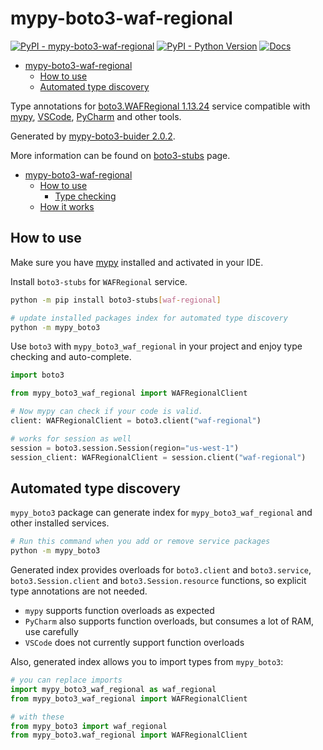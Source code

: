 # mypy-boto3-waf-regional

[![PyPI - mypy-boto3-waf-regional](https://img.shields.io/pypi/v/mypy-boto3-waf-regional.svg?color=blue)](https://pypi.org/project/mypy-boto3-waf-regional)
[![PyPI - Python Version](https://img.shields.io/pypi/pyversions/mypy-boto3-waf-regional.svg?color=blue)](https://pypi.org/project/mypy-boto3-waf-regional)
[![Docs](https://img.shields.io/readthedocs/mypy-boto3-builder.svg?color=blue)](https://mypy-boto3-builder.readthedocs.io/)

- [mypy-boto3-waf-regional](#mypy-boto3-waf-regional)
  - [How to use](#how-to-use)
  - [Automated type discovery](#automated-type-discovery)


Type annotations for
[boto3.WAFRegional 1.13.24](https://boto3.amazonaws.com/v1/documentation/api/1.13.24/reference/services/waf-regional.html#WAFRegional) service
compatible with [mypy](https://github.com/python/mypy), [VSCode](https://code.visualstudio.com/),
[PyCharm](https://www.jetbrains.com/pycharm/) and other tools.

Generated by [mypy-boto3-buider 2.0.2](https://github.com/vemel/mypy_boto3_builder).

More information can be found on [boto3-stubs](https://pypi.org/project/boto3-stubs/) page.

- [mypy-boto3-waf-regional](#mypy-boto3-waf-regional)
  - [How to use](#how-to-use)
    - [Type checking](#type-checking)
  - [How it works](#how-it-works)

## How to use

Make sure you have [mypy](https://github.com/python/mypy) installed and activated in your IDE.

Install `boto3-stubs` for `WAFRegional` service.

```bash
python -m pip install boto3-stubs[waf-regional]

# update installed packages index for automated type discovery
python -m mypy_boto3
```

Use `boto3` with `mypy_boto3_waf_regional` in your project and enjoy type checking and auto-complete.

```python
import boto3

from mypy_boto3_waf_regional import WAFRegionalClient

# Now mypy can check if your code is valid.
client: WAFRegionalClient = boto3.client("waf-regional")

# works for session as well
session = boto3.session.Session(region="us-west-1")
session_client: WAFRegionalClient = session.client("waf-regional")

```

## Automated type discovery

`mypy_boto3` package can generate index for `mypy_boto3_waf_regional` and other installed services.

```bash
# Run this command when you add or remove service packages
python -m mypy_boto3
```

Generated index provides overloads for `boto3.client` and `boto3.service`,
`boto3.Session.client` and `boto3.Session.resource` functions,
so explicit type annotations are not needed.

- `mypy` supports function overloads as expected
- `PyCharm` also supports function overloads, but consumes a lot of RAM, use carefully
- `VSCode` does not currently support function overloads

Also, generated index allows you to import types from `mypy_boto3`:

```python
# you can replace imports
import mypy_boto3_waf_regional as waf_regional
from mypy_boto3_waf_regional import WAFRegionalClient

# with these
from mypy_boto3 import waf_regional
from mypy_boto3.waf_regional import WAFRegionalClient
```